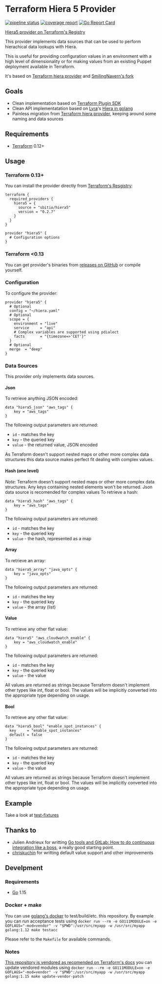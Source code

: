 # Terraform Hiera 5 Provider

[![pipeline status](https://gitlab.com/sbitio/terraform-provider-hiera5/badges/master/pipeline.svg)](https://gitlab.com/sbitio/terraform-provider-hiera5/-/commits/master) [![coverage report](https://gitlab.com/sbitio/terraform-provider-hiera5/badges/master/coverage.svg)](https://gitlab.com/sbitio/terraform-provider-hiera5/-/commits/master) [![Go Report Card](https://goreportcard.com/badge/gitlab.com/sbitio/terraform-provider-hiera5)](https://goreportcard.com/report/sbitio/terraform-provider-hiera5)

[Hiera5 provider on Terraform's Registry](https://registry.terraform.io/providers/sbitio/hiera5/latest)

This provider implements data sources that can be used to perform hierachical data lookups with Hiera.

This is useful for providing configuration values in an environment with a high level of dimensionality or for making values from an existing Puppet deployment available in Terraform.

It's based on [Terraform hiera provider](https://github.com/ribbybibby/terraform-provider-hiera) and [SmilingNavern's fork](https://github.com/SmilingNavern/terraform-provider-gohiera)

## Goals
* Clean implementation based on [Terraform Plugin SDK](https://www.terraform.io/docs/extend/plugin-sdk.html)
* Clean API implementatation based on [Lyra](https://lyraproj.github.io/)'s [Hiera in golang](https://github.com/lyraproj/hiera)
* Painless migration from [Terraform hiera provider](https://github.com/ribbybibby/terraform-provider-hiera), keeping around some naming and data sources

## Requirements
* [Terraform](https://www.terraform.io/downloads.html) 0.12+

## Usage

### Terraform 0.13+

You can install the provider directly from [Terraform's Resgistry](https://registry.terraform.io/providers/sbitio/hiera5/latest):
```
terraform {
  required_providers {
    hiera5 = {
      source = "sbitio/hiera5"
      version = "0.2.7"
    }
  }
}

provider "hiera5" {
  # Configuration options
}
```

### Terraform <0.13

You can get provider's binaries from [releases on GitHub](https://github.com/sbitio/terraform-provider-hiera5/releases) or compile yourself.

### Configuration
To configure the provider:
```hcl
provider "hiera5" {
  # Optional
  config = "~/hiera.yaml"
  # Optional
  scope = {
    environment = "live"
    service     = "api"
    # Complex variables are supported using pdialect
    facts       = "{timezone=>'CET'}"
  }
  # Optional
  merge  = "deep"
}
```

### Data Sources
This provider only implements data sources.

#### Json
To retrieve anything JSON encoded:
```hcl
data "hiera5_json" "aws_tags" {
    key = "aws_tags"
}
```
The following output parameters are returned:
* `id` - matches the key
* `key` - the queried key
* `value` - the returned value, JSON encoded

As Terraform doesn't support nested maps or other more complex data structures this data source makes perfect fit dealing with complex values.

#### Hash (one level)
*Note*: Terraform doesn't support nested maps or other more complex data structures. Any keys containing nested elements won't be returned. Json data source is recomended for complex values
To retrieve a hash:
```hcl
data "hiera5_hash" "aws_tags" {
    key = "aws_tags"
}
```
The following output parameters are returned:
* `id` - matches the key
* `key` - the queried key
* `value` - the hash, represented as a map

#### Array
To retrieve an array:
```hcl
data "hiera5_array" "java_opts" {
    key = "java_opts"
}
```
The following output parameters are returned:
* `id` - matches the key
* `key` - the queried key
* `value` - the array (list)

#### Value
To retrieve any other flat value:
```hcl
data "hiera5" "aws_cloudwatch_enable" {
    key = "aws_cloudwatch_enable"
}
```
The following output parameters are returned:
* `id` - matches the key
* `key` - the queried key
* `value` - the value

All values are returned as strings because Terraform doesn't implement other types like int, float or bool. The values will be implicitly converted into the appropriate type depending on usage.

#### Bool
To retrieve any other flat value:
```hcl
data "hiera5_bool" "enable_spot_instances" {
  key     = "enable_spot_instances"
  default = false
}
```
The following output parameters are returned:
* `id` - matches the key
* `key` - the queried key
* `value` - the value

All values are returned as strings because Terraform doesn't implement other types like int, float or bool. The values will be implicitly converted into the appropriate type depending on usage.


## Example

Take a look at [test-fixtures](./hiera5/test-fixtures)

## Thanks to
* Julien Andrieux for writting [Go tools and GitLab: How to do continuous integration like a boss](https://about.gitlab.com/blog/2017/11/27/go-tools-and-gitlab-how-to-do-continuous-integration-like-a-boss/), a really good starting point.
* [chriskuchin](https://github.com/chriskuchin) for writting default value support and other improvements

## Develpment

### Requirements

* [Go](https://golang.org/doc/install) 1.15

### Docker + make

You can use [golang's docker](https://hub.docker.com/_/golang) to test/build/etc. this repository. By example you can run acceptance tests using `docker run --rm -e GO111MODULE=on -e GOFLAGS="-mod=vendor" -v "$PWD":/usr/src/myapp -w /usr/src/myapp golang:1.12 make testacc`

Please refer to the `Makefile` for available commands.

### Notes

[This repository is vendored as recomended on Terraform's docs](https://www.terraform.io/docs/extend/terraform-0.12-compatibility.html#upgrading-to-the-latest-terraform-sdk) you can update vendored modules using `docker run --rm -e GO111MODULE=on -e GOFLAGS="-mod=vendor" -v "$PWD":/usr/src/myapp -w /usr/src/myapp golang:1.15 make update-vendor-patch`
